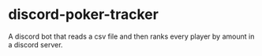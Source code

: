 # discord-poker-tracker
A discord bot that reads a csv file and then ranks every player by amount in a discord server.
